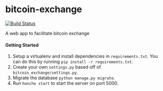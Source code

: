 # bitcoin-exchange

[![Build Status](https://travis-ci.org/film42/bitcoin-exchange.svg?branch=master)](https://travis-ci.org/film42/bitcoin-exchange)

A web app to facilitate bitcoin exchange

#### Getting Started

1) Setup a virtualenv and install dependencies in `requirements.txt`. You can do this by running `pip install -r requirements.txt`.
2) Create your own `settings.py` based off of `bitcoin_exchange/settings.py`.
3) Migrate the database `python manage.py migrate`.
3) Run `honcho start` to start the server on port 5000.
